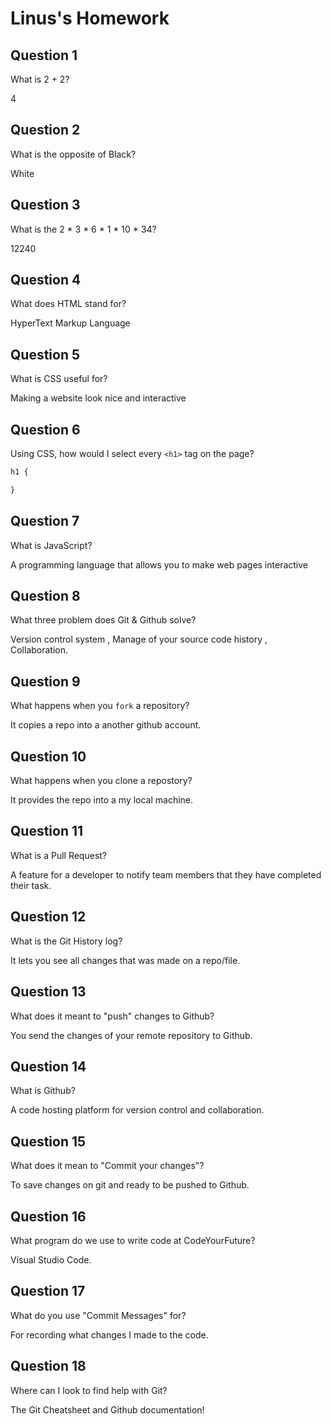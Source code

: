 # Linus's Homework

## Question 1

What is 2 + 2?

4

## Question 2

What is the opposite of Black?

White

## Question 3

What is the  2 * 3 * 6 * 1 * 10 * 34?

12240

## Question 4 

What does HTML stand for?

HyperText Markup Language

## Question 5

What is CSS useful for?

Making a website look nice and interactive

## Question 6

Using CSS, how would I select every `<h1>` tag on the page?

```css
h1 {

}
```

## Question 7

What is JavaScript?

A programming language that allows you to make web pages interactive

## Question 8

What three problem does Git & Github solve?

Version control system , Manage of your source code history , Collaboration.

## Question 9

What happens when you `fork` a repository?

 It copies a repo into a another github account.

## Question 10 

What happens when you clone a repostory?

It provides the repo into a my local machine.

## Question 11

What is a Pull Request?

A feature for a developer to notify team members that they have completed their task.

## Question 12

What is the Git History log?

It lets you see all changes that was made on a repo/file.

## Question 13

What does it meant to "push" changes to Github?

You send the changes of your remote repository to Github.
## Question 14

What is Github?

A code hosting platform for version control and collaboration.

## Question 15

What does it mean to "Commit your changes"?

To save changes on git and ready to be pushed to Github.

## Question 16

What program do we use to write code at CodeYourFuture?

Visual Studio Code.

## Question 17

What do you use "Commit Messages" for?

For recording what changes I made to the code.

## Question 18

Where can I look to find help with Git?

The Git Cheatsheet and Github documentation!
